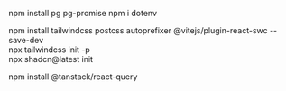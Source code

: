 npm install pg pg-promise
npm i dotenv  

npm install tailwindcss postcss autoprefixer @vitejs/plugin-react-swc --save-dev  
npx tailwindcss init -p  
npx shadcn@latest init  

npm install @tanstack/react-query
